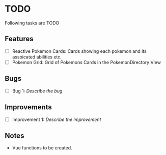 # TODO

Following tasks are TODO

## Features

- [ ] Reactive Pokemon Cards: Cards showing each pokemon and its assoicated abilities etc.
- [ ] Pokemon Grid: Grid of Pokemons Cards in the PokemonDirectory View

## Bugs

- [ ] Bug 1: _Describe the bug_

## Improvements

- [ ] Improvement 1: _Describe the improvement_

## Notes

- Vue functions to be created.